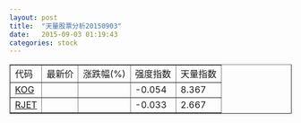 ```yaml
---
layout: post
title:  "天量股票分析20150903"
date:   2015-09-03 01:19:43
categories: stock
---
```

<script type="text/javascript">
var stockList = []
stockList.push('gb_kog');
stockList.push('gb_rjet');
</script>

<table border="1">
 <tr>
  <td>代码</td>
  <td>最新价</td>
  <td>涨跌幅(%)</td>
 <td>强度指数</td>
 <td>天量指数</td>
</tr>
  <tr id="kog"><td><a href="http://stock.finance.sina.com.cn/usstock/quotes/KOG.html" target="_blank">KOG</a></td><td></td><td></td><td>-0.054</td><td>8.367</td></tr>
  <tr id="rjet"><td><a href="http://stock.finance.sina.com.cn/usstock/quotes/RJET.html" target="_blank">RJET</a></td><td></td><td></td><td>-0.033</td><td>2.667</td></tr>
</table>
